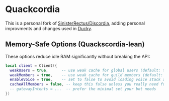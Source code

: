 # Quackcordia

This is a personal fork of [SinisterRectus/Discordia](https://github.com/SinisterRectus/Discordia), adding personal improvments and changes used in [Ducky](https://duckybot.xyz/).


## Memory-Safe Options (Quackscordia-lean)

These options reduce idle RAM significantly without breaking the API:

```lua
local client = Client({
  weakUsers = true,      -- use weak cache for global users (default: true)
  weakMembers = true,    -- use weak cache for guild members (default: true)
  enableVoice = true,    -- set to false to avoid loading voice stack at startup
  cacheAllMembers = false, -- keep this false unless you really need full rosters
  -- gatewayIntents = ...  -- prefer the minimal set your bot needs
})
```
